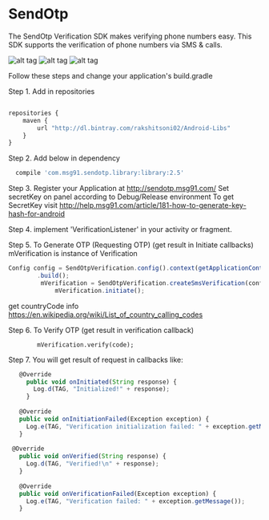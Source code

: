 # SendOtp
The SendOtp Verification SDK makes verifying phone numbers easy. This SDK supports the verification of phone numbers via SMS &amp; calls.

![alt tag](https://cloud.githubusercontent.com/assets/8371249/13195073/bcf22e40-d7cd-11e5-9891-f1f656d9ff45.png)
![alt tag](https://cloud.githubusercontent.com/assets/8371249/13195075/bcf7b6b2-d7cd-11e5-8e58-0a0c8e8849de.png)
![alt tag](https://cloud.githubusercontent.com/assets/8371249/13195074/bcf257f8-d7cd-11e5-970e-78ee034df112.png)

Follow these steps and change your application's build.gradle


Step 1. Add in repositories 
```javascript

repositories {
    maven {
        url "http://dl.bintray.com/rakshitsoni02/Android-Libs"
    }
}
 ```

Step 2. Add below in dependency
 ```javascript
   compile 'com.msg91.sendotp.library:library:2.5'
```

Step 3. Register your Application at http://sendotp.msg91.com/
        Set secretKey on panel according to Debug/Release environment
        To get SecretKey visit http://help.msg91.com/article/181-how-to-generate-key-hash-for-android 
        
Step 4. implement 'VerificationListener'
                 in your activity or fragment.

Step 5. To Generate OTP  (Requesting OTP) (get result in Initiate callbacks) mVerification is instance of Verification
```javascript
Config config = SendOtpVerification.config().context(getApplicationContext())
        .build();
         mVerification = SendOtpVerification.createSmsVerification(config, phoneNumber, this, countryCode);
             mVerification.initiate();
```
get countryCode info https://en.wikipedia.org/wiki/List_of_country_calling_codes

Step 6. To Verify OTP (get result in verification callback)

            mVerification.verify(code); 
        
Step 7. You will get result of request in callbacks like:

```javascript
   @Override
     public void onInitiated(String response) {
       Log.d(TAG, "Initialized!" + response);
     }
 
   @Override
   public void onInitiationFailed(Exception exception) {
     Log.e(TAG, "Verification initialization failed: " + exception.getMessage());
   }
 
 @Override
   public void onVerified(String response) {
     Log.d(TAG, "Verified!\n" + response);
   }
 
   @Override
   public void onVerificationFailed(Exception exception) {
     Log.e(TAG, "Verification failed: " + exception.getMessage());
   }





